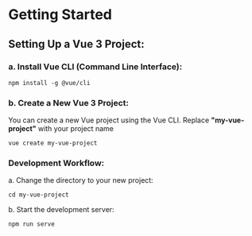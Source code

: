 # Getting Started

## Setting Up a Vue 3 Project:

### a. Install Vue CLI (Command Line Interface):
`npm install -g @vue/cli`

### b. Create a New Vue 3 Project:
You can create a new Vue project using the Vue CLI. Replace **"my-vue-project"** with your project name

`vue create my-vue-project`

### Development Workflow:
a. Change the directory to your new project:

`cd my-vue-project`

b. Start the development server:

`npm run serve`
